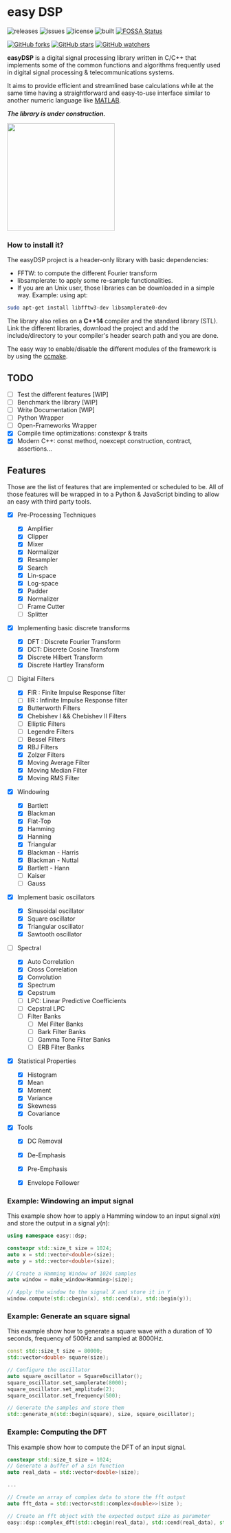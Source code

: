 # easy DSP

![releases](https://img.shields.io/github/tag/mohabouje/eDSP.svg)
![issues](https://img.shields.io/github/issues/mohabouje/eDSP.svg)
![license](https://img.shields.io/github/license/mohabouje/eDSP.svg)
![built](https://img.shields.io/badge/built%20with-GCC-6f62ba.svg)
[![FOSSA Status](https://app.fossa.io/api/projects/git%2Bgithub.com%2Fmohabouje%2FeDSP.svg?type=shield)](https://app.fossa.io/projects/git%2Bgithub.com%2Fmohabouje%2FeDSP?ref=badge_shield)

[![GitHub forks](https://img.shields.io/github/forks/mohabouje/eDSP.svg?style=social&label=Fork)]()
[![GitHub stars](https://img.shields.io/github/stars/mohabouje/eDSP.svg?style=social&label=Star)]()
[![GitHub watchers](https://img.shields.io/github/watchers/mohabouje/eDSP.svg?style=social&label=Watch)]()

**easyDSP** is a digital signal processing library written in C/C++ that implements some of the common functions and algorithms frequently used in digital signal processing & telecommunications systems. 

It aims to provide efficient and streamlined base calculations while at the same time having a straightforward and easy-to-use interface similar to another numeric language like [MATLAB](https://www.mathworks.com/products/matlab.html). 

***The library is under construction.***

<img src="https://openclipart.org/image/2400px/svg_to_png/293844/under-construction_geek_man_01.png" width="250">

### How to install it?

The easyDSP project is a header-only library with basic dependencies:

- FFTW: to compute the different Fourier transform
- libsamplerate: to apply some re-sample functionalities.
- If you are an Unix user, those libraries can be downloaded in a simple way. Example: using apt:

```bash
sudo apt-get install libfftw3-dev libsamplerate0-dev
```

The library also relies on a **C++14** compiler and the standard library (STL). Link the different libraries,  download the project and add the include/directory to  your compiler's header search path and you are done.

The easy way to enable/disable the different modules of the framework is by using the [ccmake](https://cmake.org/cmake/help/v3.0/manual/ccmake.1.html).

## TODO
- [ ] Test the different features [WIP]
- [ ] Benchmark the library [WIP]
- [ ] Write Documentation [WIP]
- [ ] Python Wrapper
- [ ] Open-Frameworks Wrapper
- [x] Compile time optimizations: constexpr & traits
- [x] Modern C++: const method, noexcept construction, contract, assertions...

## Features

Those are the list of features that are implemented or scheduled to be. All of those features will be wrapped in to a Python & JavaScript binding to allow an easy with third party tools.

- [x] Pre-Processing Techniques
  - [x] Amplifier
  - [x] Clipper
  - [x] Mixer
  - [x] Normalizer
  - [x] Resampler
  - [x] Search
  - [x] Lin-space
  - [x] Log-space
  - [x] Padder
  - [x] Normalizer
  - [ ] Frame Cutter
  - [ ] Splitter

- [x] Implementing basic discrete transforms
  - [x] DFT : Discrete Fourier Transform
  - [x] DCT: Discrete Cosine Transform
  - [x] Discrete Hilbert Transform
  - [x] Discrete Hartley Transform

- [ ] Digital Filters
  - [x] FIR : Finite Impulse Response filter
  - [ ] IIR : Infinite Impulse Response filter
  - [x] Butterworth Filters
  - [x] Chebishev I && Chebishev II Filters
  - [ ] Elliptic Filters
  - [ ] Legendre Filters
  - [ ] Bessel Filters
  - [x] RBJ Filters
  - [x] Zolzer Filters
  - [x] Moving Average Filter
  - [x] Moving Median Filter
  - [x] Moving RMS Filter

- [x] Windowing 
  - [x] Bartlett
  - [x] Blackman
  - [x] Flat-Top
  - [x] Hamming
  - [x] Hanning
  - [x] Triangular
  - [x] Blackman - Harris
  - [x] Blackman - Nuttal
  - [x] Bartlett - Hann
  - [ ] Kaiser
  - [ ] Gauss

- [x] Implement basic oscillators
  - [x] Sinusoidal oscillator
  - [x] Square oscillator
  - [x] Triangular oscillator
  - [x] Sawtooth oscillator

- [ ] Spectral
  - [x] Auto Correlation
  - [x] Cross Correlation
  - [x] Convolution
  - [x] Spectrum
  - [x] Cepstrum
  - [ ] LPC: Linear Predictive Coefficients
  - [ ] Cepstral LPC
  - [ ] Filter Banks
    - [ ] Mel Filter Banks
    - [ ] Bark Filter Banks
    - [ ] Gamma Tone Filter Banks
    - [ ] ERB Filter Banks

- [x] Statistical Properties
  - [x] Histogram
  - [x] Mean
  - [x] Moment
  - [x] Variance
  - [x] Skewness
  - [x] Covariance

- [x] Tools

  - [x] DC Removal
  - [x] De-Emphasis
  - [x] Pre-Emphasis
  - [x] Envelope Follower

  	

### Example: Windowing an imput signal

This example show how to apply a Hamming window to an input signal $x(n)$ and store the output in a signal $y(n)$:

```c++
using namespace easy::dsp;

constexpr std::size_t size = 1024;
auto x = std::vector<double>(size);
auto y = std::vector<double>(size);

// Create a Hamming Window of 1024 samples
auto window = make_window<Hamming>(size);

// Apply the window to the signal X and store it in Y
window.compute(std::cbegin(x), std::cend(x), std::begin(y));
```

### Example: Generate an square signal

This example show how to generate a square wave with a duration of 10 seconds, frequency of 500Hz and sampled at 8000Hz.

```c++
const std::size_t size = 80000;
std::vector<double> square(size);

// Configure the oscillator
auto square_oscillator = SquareOscillator();
square_oscillator.set_samplerate(8000);
square_oscillator.set_amplitude(2);
square_oscillator.set_frequency(500);

// Generate the samples and store them
std::generate_n(std::begin(square), size, square_oscillator); 
```

### Example: Computing the DFT

This example show how to compute the DFT of an input signal.

```c++
constexpr std::size_t size = 1024;
// Generate a buffer of a sin function
auto real_data = std::vector<double>(size);

...

// Create an array of complex data to store the fft output
auto fft_data = std::vector<std::complex<double>>(size );

// Create an fft object with the expected output size as parameter
easy::dsp::complex_dft(std::cbegin(real_data), std::cend(real_data), std::begin(fft_data));
```

